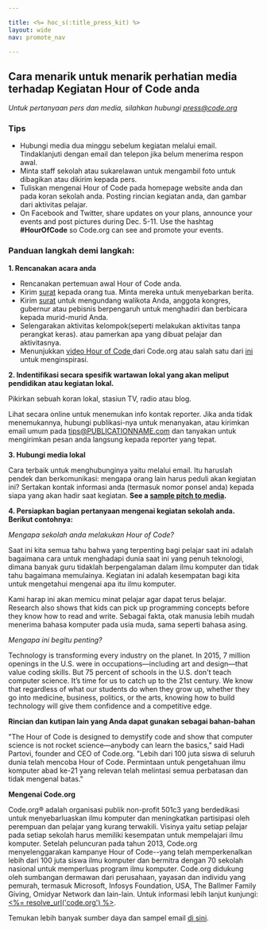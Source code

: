 ```yaml
---

title: <%= hoc_s(:title_press_kit) %>
layout: wide
nav: promote_nav

---
```


## Cara menarik untuk menarik perhatian media terhadap Kegiatan Hour of Code anda

*Untuk pertanyaan pers dan media, silahkan hubungi <press@code.org>*

### Tips

  * Hubungi media dua minggu sebelum kegiatan melalui email. Tindaklanjuti dengan email dan telepon jika belum menerima respon awal.
  * Minta staff sekolah atau sukarelawan untuk mengambil foto untuk dibagikan atau dikirim kepada pers.
  * Tuliskan mengenai Hour of Code pada homepage website anda dan pada koran sekolah anda. Posting rincian kegiatan anda, dan gambar dari aktivitas pelajar.
  * On Facebook and Twitter, share updates on your plans, announce your events and post pictures during Dec. 5-11. Use the hashtag **#HourOfCode** so Code.org can see and promote your events.

### Panduan langkah demi langkah:

**1. Rencanakan acara anda**

  * Rencanakan pertemuan awal Hour of Code anda.
  * Kirim [surat](<%= resolve_url('/promote/resources#sample-emails') %>) kepada orang tua. Minta mereka untuk menyebarkan berita.
  * Kirim [surat](<%= resolve_url('/promote/resources#sample-emails') %>) untuk mengundang walikota Anda, anggota kongres, gubernur atau pebisnis berpengaruh untuk menghadiri dan berbicara kepada murid-murid Anda.
  * Selengarakan aktivitas kelompok(seperti melakukan aktivitas tanpa perangkat keras). atau pamerkan apa yang dibuat pelajar dan aktivitasnya.
  * Menunjukkan [video Hour of Code ](<%= resolve_url('/') %>)dari Code.org atau salah satu dari [ini](<%= resolve_url('/promote/resources#videos') %>) untuk menginspirasi.

**2. Indentifikasi secara spesifik wartawan lokal yang akan meliput pendidikan atau kegiatan lokal.**

Pikirkan sebuah koran lokal, stasiun TV, radio atau blog.

Lihat secara online untuk menemukan info kontak reporter. Jika anda tidak menemukannya, hubungi publikasi-nya untuk menanyakan, atau kirimkan email umum pada tips@PUBLICATIONNAME.com dan tanyakan untuk mengirimkan pesan anda langsung kepada reporter yang tepat.

**3. Hubungi media lokal**

Cara terbaik untuk menghubunginya yaitu melalui email. Itu haruslah pendek dan berkomunikasi: mengapa orang lain harus peduli akan kegiatan ini? Sertakan kontak informasi anda (termasuk nomor ponsel anda) kepada siapa yang akan hadir saat kegiatan. **See a [sample pitch to media](<%= resolve_url('/promote/resources#sample-emails') %>).**

**4. Persiapkan bagian pertanyaan mengenai kegiatan sekolah anda. Berikut contohnya:**

*Mengapa sekolah anda melakukan Hour of Code?*

Saat ini kita semua tahu bahwa yang terpenting bagi pelajar saat ini adalah bagaimana cara untuk menghadapi dunia saat ini yang penuh teknologi, dimana banyak guru tidaklah berpengalaman dalam ilmu komputer dan tidak tahu bagaimana memulainya. Kegiatan ini adalah kesempatan bagi kita untuk mengetahui mengenai apa itu ilmu komputer.

Kami harap ini akan memicu minat pelajar agar dapat terus belajar. Research also shows that kids can pick up programming concepts before they know how to read and write. Sebagai fakta, otak manusia lebih mudah menerima bahasa komputer pada usia muda, sama seperti bahasa asing.

*Mengapa ini begitu penting?*

Technology is transforming every industry on the planet. In 2015, 7 million openings in the U.S. were in occupations—including art and design—that value coding skills. But 75 percent of schools in the U.S. don't teach computer science. It’s time for us to catch up to the 21st century. We know that regardless of what our students do when they grow up, whether they go into medicine, business, politics, or the arts, knowing how to build technology will give them confidence and a competitive edge.

**Rincian dan kutipan lain yang Anda dapat gunakan sebagai bahan-bahan**

"The Hour of Code is designed to demystify code and show that computer science is not rocket science—anybody can learn the basics," said Hadi Partovi, founder and CEO of Code.org. "Lebih dari 100 juta siswa di seluruh dunia telah mencoba Hour of Code. Permintaan untuk pengetahuan ilmu komputer abad ke-21 yang relevan telah melintasi semua perbatasan dan tidak mengenal batas."

**Mengenai Code.org**

Code.org® adalah organisasi publik non-profit 501c3 yang berdedikasi untuk menyebarluaskan ilmu komputer dan meningkatkan partisipasi oleh perempuan dan pelajar yang kurang terwakili. Visinya yaitu setiap pelajar pada setiap sekolah harus memiliki kesempatan untuk mempelajari ilmu komputer. Setelah peluncuran pada tahun 2013, Code.org menyelenggarakan kampanye Hour of Code--yang telah memperkenalkan lebih dari 100 juta siswa ilmu komputer dan bermitra dengan 70 sekolah nasional untuk memperluas program ilmu komputer. Code.org didukung oleh sumbangan dermawan dari perusahaan, yayasan dan individu yang pemurah, termasuk Microsoft, Infosys Foundation, USA, The Ballmer Family Giving, Omidyar Network dan lain-lain. Untuk informasi lebih lanjut kunjungi: [<%= resolve_url('code.org') %>](<%= resolve_url('https://code.org') %>).

  
Temukan lebih banyak sumber daya dan sampel email [di sini](<%= resolve_url('/promote') %>).